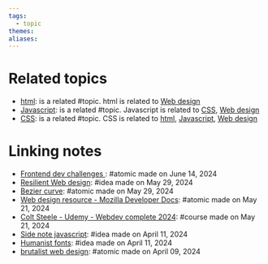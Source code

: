 ```yaml
---  
tags:  
  - topic  
themes:   
aliases:   
---  
```

# Related topics  
- [html](./html.md): is a related #topic. html is related to [Web design](Web%20design.md)  
- [Javascript](./Javascript.md): is a related #topic. Javascript is related to [CSS](./CSS.md), [Web design](Web%20design.md)  
- [CSS](./CSS.md): is a related #topic. CSS is related to [html](./html.md), [Javascript](./Javascript.md), [Web design](Web%20design.md)  
  
# Linking notes  
- [Frontend dev challenges ](./Frontend%20dev%20challenges.md): #atomic made on June 14, 2024  
- [Resilient Web design](../Ideas/Resilient%20Web%20design.md): #idea made on May 29, 2024  
- [Bezier curve](./Bezier%20curve.md): #atomic made on May 29, 2024  
- [Web design resource - Mozilla Developer Docs](./Web%20design%20resource%20-%20Mozilla%20Developer%20Docs.md): #atomic made on May 21, 2024  
- [Colt Steele - Udemy - Webdev complete 2024](../Courses/Colt%20Steele%20-%20Udemy%20-%20Webdev%20complete%202024.md): #course made on May 21, 2024  
- [Side note javascript](../Ideas/Side%20note%20javascript.md): #idea made on April 11, 2024  
- [Humanist fonts](../Ideas/Humanist%20fonts.md): #idea made on April 11, 2024  
- [brutalist web design](./brutalist%20web%20design.md): #atomic made on April 09, 2024  

